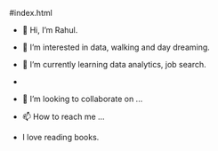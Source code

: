 #index.html

- 👋 Hi, I’m Rahul.
- 👀 I’m interested in data, walking and day dreaming.
- 🌱 I’m currently learning data analytics, job search.
- 
- 💞️ I’m looking to collaborate on ...
- 📫 How to reach me ...

- I love reading books.
<!---
rk22361/rk22361 is a ✨ special ✨ repository because its `README.md` (this file) appears on your GitHub profile.
You can click the Preview link to take a look at your changes.
--->

